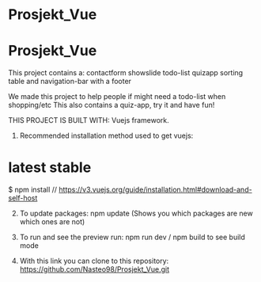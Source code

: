# Prosjekt_Vue
# Prosjekt_Vue
This project contains a:
contactform
showslide 
todo-list 
quizapp 
sorting table 
and navigation-bar
with a footer

We made this project to help people if might need a todo-list when shopping/etc
This also contains a quiz-app, try it and have fun!


THIS PROJECT IS BUILT WITH:
Vuejs framework.

1. Recommended installation method used to get vuejs:
# latest stable
$ npm install                           // https://v3.vuejs.org/guide/installation.html#download-and-self-host


2. To update packages:
npm update (Shows you which packages are new which ones are not)

 
 3. To run and see the preview run:
  npm run dev / npm build to see build mode


4. With this link you can clone to this repository:
https://github.com/Nasteo98/Prosjekt_Vue.git
